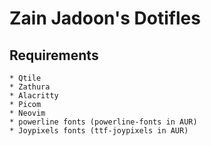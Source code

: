 # Zain Jadoon's Dotifles
## Requirements
	* Qtile 
	* Zathura
	* Alacritty
	* Picom 
	* Neovim
	* powerline fonts (powerline-fonts in AUR)
	* Joypixels fonts (ttf-joypixels in AUR)

